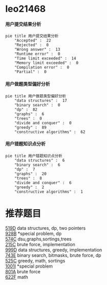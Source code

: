 # leo21468

<!-- tabs:start -->



#### **用户提交结果分析**

```mermaid
pie title 用户提交结果分析
    "Accepted" :  22
    "Rejected" :  0
    "Wrong answer" :  13
    "Runtime error" :  0
    "Time limit exceeded" :  14
    "Memory limit exceeded" :  0
    "Compilation error" :  0
    "Partial" :  0
```

#### **用户做题类型偏好分析**

```mermaid
pie title 用户做题类型偏好分析
    "data structures" :  17
    "binary search" :  0
    "dp" :  82
    "graphs" :  6
    "trees" :  0
    "divide and conquer" :  0
    "greedy" :  89
    "constructive algorithms" :  62
```
#### **用户错题知识点分析**

```mermaid
pie title 用户错题知识点分析
    "data structures" :  6
    "binary search" :  6
    "dp" :  7
    "graphs" :  20
    "trees" :  8
    "divide and conquer" :  6
    "greedy" :  2
    "constructive algorithms" :  1
```



<!-- tabs:end -->
# 推荐题目
[519D](https://codeforces.com/contest/519/problem/D)		data structures,
                        dp,
                        two pointers		  
[928B](https://codeforces.com/contest/928/problem/B)		*special problem,
                        dp		  
[574C](https://codeforces.com/contest/574/problem/C)		dsu,graphs,sortings,trees		  
[215C](https://codeforces.com/contest/215/problem/C)		brute force,
                        implementation		  
[999D](https://codeforces.com/contest/999/problem/D)		data structures,
                        greedy,
                        implementation		  
[743E](https://codeforces.com/contest/743/problem/E)		binary search,
                        bitmasks,
                        brute force,
                        dp		  
[525C](https://codeforces.com/contest/525/problem/C)		greedy,
                        math,
                        sortings		  
[1001I](https://codeforces.com/contest/1001/problem/I)		*special problem		  
[801A](https://codeforces.com/contest/801/problem/A)		brute force		  
[622F](https://codeforces.com/contest/622/problem/F)		math		  
